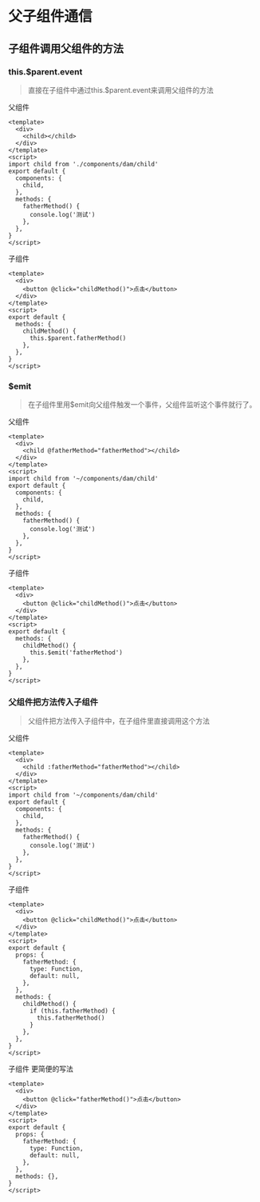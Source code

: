 # 父子组件通信

## 子组件调用父组件的方法

### this.$parent.event

> 直接在子组件中通过this.$parent.event来调用父组件的方法

父组件

```vue
<template>
  <div>
    <child></child>
  </div>
</template>
<script>
import child from './components/dam/child'
export default {
  components: {
    child,
  },
  methods: {
    fatherMethod() {
      console.log('测试')
    },
  },
}
</script>
```

子组件

```vue
<template>
  <div>
    <button @click="childMethod()">点击</button>
  </div>
</template>
<script>
export default {
  methods: {
    childMethod() {
      this.$parent.fatherMethod()
    },
  },
}
</script>
```

### $emit

> 在子组件里用$emit向父组件触发一个事件，父组件监听这个事件就行了。

父组件

```vue
<template>
  <div>
    <child @fatherMethod="fatherMethod"></child>
  </div>
</template>
<script>
import child from '~/components/dam/child'
export default {
  components: {
    child,
  },
  methods: {
    fatherMethod() {
      console.log('测试')
    },
  },
}
</script>
```

子组件

```vue
<template>
  <div>
    <button @click="childMethod()">点击</button>
  </div>
</template>
<script>
export default {
  methods: {
    childMethod() {
      this.$emit('fatherMethod')
    },
  },
}
</script>
```

### 父组件把方法传入子组件

> 父组件把方法传入子组件中，在子组件里直接调用这个方法

父组件

```vue
<template>
  <div>
    <child :fatherMethod="fatherMethod"></child>
  </div>
</template>
<script>
import child from '~/components/dam/child'
export default {
  components: {
    child,
  },
  methods: {
    fatherMethod() {
      console.log('测试')
    },
  },
}
</script>
```

子组件

```vue
<template>
  <div>
    <button @click="childMethod()">点击</button>
  </div>
</template>
<script>
export default {
  props: {
    fatherMethod: {
      type: Function,
      default: null,
    },
  },
  methods: {
    childMethod() {
      if (this.fatherMethod) {
        this.fatherMethod()
      }
    },
  },
}
</script>
```

子组件 更简便的写法

```vue
<template>
  <div>
    <button @click="fatherMethod()">点击</button>
  </div>
</template>
<script>
export default {
  props: {
    fatherMethod: {
      type: Function,
      default: null,
    },
  },
  methods: {},
}
</script>
```

